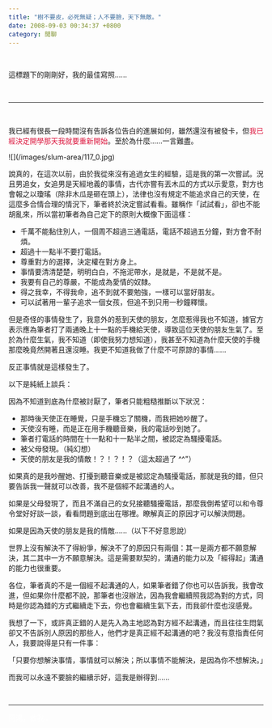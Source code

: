 ```yaml
---
title: "樹不要皮，必死無疑；人不要臉，天下無敵。"
date: 2008-09-03 00:34:37 +0800
category: 閒聊
---
```

<p>&nbsp;</p><p>這標題下的剛剛好，我的最佳寫照......</p><p>&nbsp;</p><hr /><p>&nbsp;</p><p>我已經有很長一段時間沒有告訴各位告白的進展如何，雖然還沒有被發卡，但<span style="color: #dc143c;">我已經決定開學那天我就要重新開始</span>。至於為什麼......一言難盡。</p><p>![](/images/slum-area/117_0.jpg)</p><p>說真的，在這次以前，由於我從來沒有追過女生的經驗，這是我的第一次嘗試。況且男追女，女追男是天經地義的事情，古代亦嘗有丟木瓜的方式以示愛意，對方也會報之以瓊瑤（除非木瓜是砸在頭上），法律也沒有規定不能追求自己的天使，在這麼多合情合理的情況下，筆者終於決定嘗試看看。雖稱作「試試看」，卻也不能胡亂來，所以當初筆者為自己定下的原則大概像下面這樣：</p><ul><li>千萬不能黏住別人，一個周不超過三通電話，電話不超過五分鐘，對方會不耐煩。</li><li>超過十一點半不要打電話。</li><li>尊重對方的選擇，決定權在對方身上。</li><li>事情要清清楚楚，明明白白，不拖泥帶水，是就是，不是就不是。</li><li>我要有自己的尊嚴，不能成為愛情的奴隸。</li><li>得之我幸，不得我命，追不到就不要勉強，一樣可以當好朋友。</li><li>可以試著用一輩子追求一個女孩，但追不到只用一秒鐘釋懷。</li></ul><p>但是奇怪的事情發生了，我意外的惹到天使的朋友，怎麼惹得我也不知道，據官方表示應為筆者打了兩通晚上十一點的手機給天使，導致這位天使的朋友生氣了。至於為什麼生氣，我不知道（即使我努力想知道），我甚至不知道為什麼天使的手機那麼晚竟然開著且還沒睡。我更不知道我做了什麼不可原諒的事情......</p><p>反正事情就是這樣發生了。</p><p>以下是純紙上談兵：</p><p>因為不知道到底為什麼被討厭了，筆者只能粗糙推斷以下狀況：</p><ul><li>那時後天使正在睡覺，只是手機忘了關機，而我把她吵醒了。</li><li>天使沒有睡，而是正在用手機聽音樂，我的電話吵到她了。</li><li>筆者打電話的時間在十一點和十一點半之間，被認定為騷擾電話。</li><li>被父母發現。（純幻想）</li><li>天使的朋友是我的情敵！？！？！？（這太超過了 ^^"）</li></ul><p>如果真的是我吵醒她、打擾到聽音樂或是被認定為騷擾電話，那就是我的錯，但只要告訴我一聲就可以改善，我不是個經不起溝通的人。</p><p>如果是父母發現了，而且不滿自己的女兒接聽騷擾電話，那麼我倒希望可以和令尊令堂好好談一談，看看問題到底出在哪裡。瞭解真正的原因才可以解決問題。</p><p>如果是因為天使的朋友是我的情敵......（以下不好意思說）</p><p>世界上沒有解決不了得紛爭，解決不了的原因只有兩個：其一是兩方都不願意解決，其二其中一方不願意解決。這是需要默契的，溝通的能力以及「經得起」溝通的能力也很重要。</p><p>各位，筆者真的不是一個經不起溝通的人，如果筆者錯了你也可以告訴我，我會改進，但如果你什麼都不說，那筆者也沒辦法，因為我會繼續照我認為對的方式，同時是你認為錯的方式繼續走下去，你也會繼續生氣下去，而我卻什麼也沒感覺。</p><p>我想了一下，或許真正錯的人是先入為主地認為對方經不起溝通，而且往往生悶氣卻又不告訴別人原因的那些人，他們才是真正經不起溝通的吧？我沒有意指責任何人，我要說得是只有一件事：</p><p>「只要你想解決事情，事情就可以解決；所以事情不能解決，是因為你不想解決。」</p><p>而我可以永遠不要臉的繼續示好，這我是辦得到......</p><p>&nbsp;</p><hr /><p><span style="color: #ffffff;">阿鴻，救我...</span><span style="color: #000000;"><br /></span></p>
